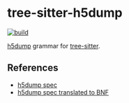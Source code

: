 # tree-sitter-h5dump

[![build](https://github.com/berquist/tree-sitter-h5dump/actions/workflows/ci.yml/badge.svg)](https://github.com/berquist/tree-sitter-h5dump/actions/workflows/ci.yml)

[h5dump](https://docs.hdfgroup.org/hdf5/develop/_view_tools_view.html) grammar for [tree-sitter](https://github.com/tree-sitter/tree-sitter).

## References

- [h5dump spec](https://support.hdfgroup.org/HDF5/doc/ddl.html)
- [h5dump spec translated to BNF](h5dump.bnf)
